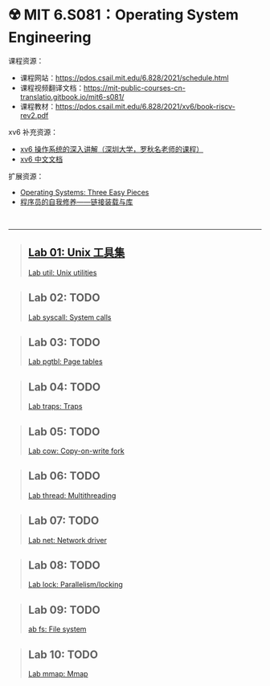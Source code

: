# ☢️ MIT 6.S081：Operating System Engineering

课程资源：

-   课程网站：https://pdos.csail.mit.edu/6.828/2021/schedule.html
-   课程视频翻译文档：https://mit-public-courses-cn-translatio.gitbook.io/mit6-s081/
-   课程教材：https://pdos.csail.mit.edu/6.828/2021/xv6/book-riscv-rev2.pdf

xv6 补充资源：

-   [xv6 操作系统的深入讲解（深圳大学，罗秋名老师的课程）](https://space.bilibili.com/1040264970/)
-   [xv6 中文文档](https://th0ar.gitbooks.io/xv6-chinese/content/index.html)

扩展资源：

-   [Operating Systems: Three Easy Pieces](https://pages.cs.wisc.edu/~remzi/OSTEP/)
-   [程序员的自我修养——链接装载与库](https://book.douban.com/subject/3652388/)

​	

---

>   ## [Lab 01: Unix 工具集](posts/MIT6.S081/lab01.md)
>
>   [Lab util: Unix utilities](https://pdos.csail.mit.edu/6.828/2021/labs/util.html)

>   ## Lab 02: TODO
>
>   [Lab syscall: System calls](https://pdos.csail.mit.edu/6.828/2021/labs/syscall.html)

>   ## Lab 03: TODO
>
>   [Lab pgtbl: Page tables](https://pdos.csail.mit.edu/6.828/2021/labs/pgtbl.html)

>   ## Lab 04: TODO
>
>   [Lab traps: Traps](https://pdos.csail.mit.edu/6.828/2021/labs/traps.html)

>   ## Lab 05: TODO
>
>   [Lab cow: Copy-on-write fork](https://pdos.csail.mit.edu/6.828/2021/labs/cow.html)

>   ## Lab 06: TODO
>
>   [Lab thread: Multithreading](https://pdos.csail.mit.edu/6.828/2021/labs/thread.html)

>   ## Lab 07: TODO
>
>   [Lab net: Network driver](https://pdos.csail.mit.edu/6.828/2021/labs/net.html)

>   ## Lab 08: TODO
>
>   [Lab lock: Parallelism/locking](https://pdos.csail.mit.edu/6.828/2021/labs/lock.html)

>   ## Lab 09: TODO
>
>   [ab fs: File system](https://pdos.csail.mit.edu/6.828/2021/labs/fs.html)

>   ## Lab 10: TODO
>
>   [Lab mmap: Mmap](https://pdos.csail.mit.edu/6.828/2021/labs/mmap.html)





